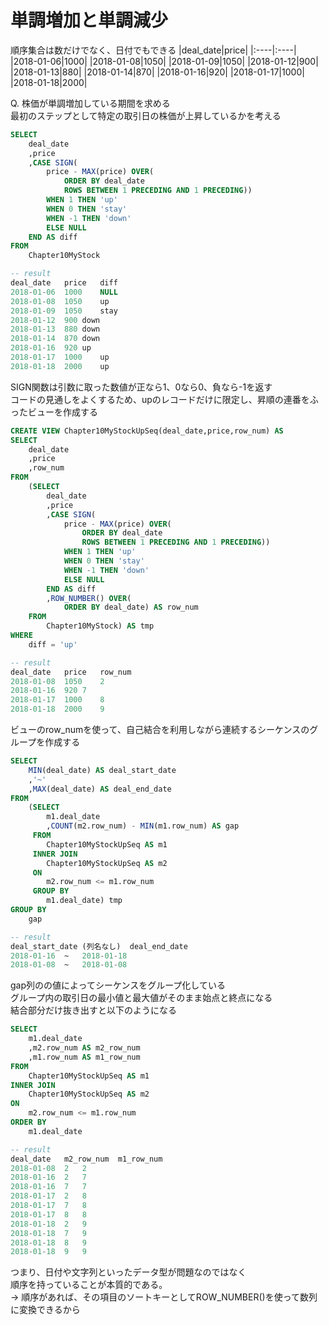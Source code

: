 # 単調増加と単調減少
順序集合は数だけでなく、日付でもできる
|deal_date|price|
|:----|:----|
|2018-01-06|1000|
|2018-01-08|1050|
|2018-01-09|1050|
|2018-01-12|900|
|2018-01-13|880|
|2018-01-14|870|
|2018-01-16|920|
|2018-01-17|1000|
|2018-01-18|2000|

Q. 株価が単調増加している期間を求める  
最初のステップとして特定の取引日の株価が上昇しているかを考える  
``` sql
SELECT
	deal_date
	,price
	,CASE SIGN(
		price - MAX(price) OVER(
			ORDER BY deal_date
			ROWS BETWEEN 1 PRECEDING AND 1 PRECEDING))
		WHEN 1 THEN 'up'
		WHEN 0 THEN 'stay'
		WHEN -1 THEN 'down'
		ELSE NULL
	END AS diff
FROM
	Chapter10MyStock

-- result
deal_date	price	diff
2018-01-06	1000	NULL
2018-01-08	1050	up
2018-01-09	1050	stay
2018-01-12	900	down
2018-01-13	880	down
2018-01-14	870	down
2018-01-16	920	up
2018-01-17	1000	up
2018-01-18	2000	up
```
SIGN関数は引数に取った数値が正なら1、0なら0、負なら-1を返す  
コードの見通しをよくするため、upのレコードだけに限定し、昇順の連番をふったビューを作成する
``` sql
CREATE VIEW Chapter10MyStockUpSeq(deal_date,price,row_num) AS
SELECT
	deal_date
	,price
	,row_num
FROM
	(SELECT
		deal_date
		,price
		,CASE SIGN(
			price - MAX(price) OVER(
				ORDER BY deal_date
				ROWS BETWEEN 1 PRECEDING AND 1 PRECEDING))
			WHEN 1 THEN 'up'
			WHEN 0 THEN 'stay'
			WHEN -1 THEN 'down'
			ELSE NULL
		END AS diff
		,ROW_NUMBER() OVER(
			ORDER BY deal_date) AS row_num
	FROM
		Chapter10MyStock) AS tmp
WHERE
	diff = 'up'

-- result
deal_date	price	row_num
2018-01-08	1050	2
2018-01-16	920	7
2018-01-17	1000	8
2018-01-18	2000	9
```
ビューのrow_numを使って、自己結合を利用しながら連続するシーケンスのグループを作成する
``` sql
SELECT
	MIN(deal_date) AS deal_start_date
	,'~'
	,MAX(deal_date) AS deal_end_date
FROM
	(SELECT
		m1.deal_date
		,COUNT(m2.row_num) - MIN(m1.row_num) AS gap
	 FROM
		Chapter10MyStockUpSeq AS m1
	 INNER JOIN
		Chapter10MyStockUpSeq AS m2
	 ON
		m2.row_num <= m1.row_num
	 GROUP BY
		m1.deal_date) tmp
GROUP BY
	gap

-- result
deal_start_date	(列名なし)	deal_end_date
2018-01-16	~	2018-01-18
2018-01-08	~	2018-01-08
```
gap列のの値によってシーケンスをグループ化している  
グループ内の取引日の最小値と最大値がそのまま始点と終点になる  
結合部分だけ抜き出すと以下のようになる
``` sql
SELECT
	m1.deal_date
	,m2.row_num AS m2_row_num
	,m1.row_num AS m1_row_num
FROM
	Chapter10MyStockUpSeq AS m1
INNER JOIN
	Chapter10MyStockUpSeq AS m2
ON
	m2.row_num <= m1.row_num
ORDER BY
	m1.deal_date

-- result
deal_date	m2_row_num	m1_row_num
2018-01-08	2	2
2018-01-16	2	7
2018-01-16	7	7
2018-01-17	2	8
2018-01-17	7	8
2018-01-17	8	8
2018-01-18	2	9
2018-01-18	7	9
2018-01-18	8	9
2018-01-18	9	9
```
つまり、日付や文字列といったデータ型が問題なのではなく  
順序を持っていることが本質的である。  
-> 順序があれば、その項目のソートキーとしてROW_NUMBER()を使って数列に変換できるから
